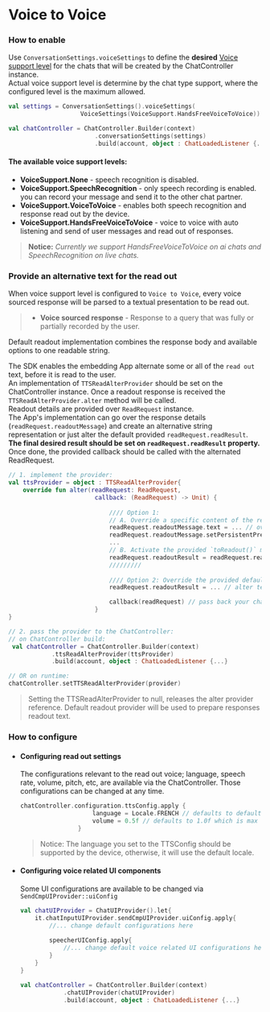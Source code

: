 # Voice to Voice

### How to enable
Use `ConversationSettings.voiceSettings` to define the **desired** <U>Voice support level</U> for the chats that will be created by the ChatController instance.   
Actual voice support level is determine by the chat type support, where the configured level is the maximum allowed.

```kotlin
val settings = ConversationSettings().voiceSettings(
                    VoiceSettings(VoiceSupport.HandsFreeVoiceToVoice))

val chatController = ChatController.Builder(context)
                        .conversationSettings(settings)
                        .build(account, object : ChatLoadedListener {...})
```

#### The available voice support levels:  
- **VoiceSupport.None** - speech recognition is disabled.  
- **VoiceSupport.SpeechRecognition** - only speech recording is enabled. you can record your message and send it to the other chat partner.  
- **VoiceSupport.VoiceToVoice** - enables both speech recognition and response read out by the device.  
- **VoiceSupport.HandsFreeVoiceToVoice** - voice to voice with auto listening and send of user messages and read out of responses.

> **Notice:** _Currently we support HandsFreeVoiceToVoice on ai chats and SpeechRecognition on live chats._


### Provide an alternative text for the read out
When voice support level is configured to `Voice to Voice`, every voice sourced response will be parsed to a textual presentation to be read out.   
> * **Voice sourced response** - Response to a query that was fully or partially recorded by the user.

Default readout implementation combines the response body and available options to one readable string.

The SDK enables the embedding App alternate some or all of the `read out` text, before it is read to the user.   
An implementation of `TTSReadAlterProvider` should be set on the ChatController instance.
Once a readout response is received the `TTSReadAlterProvider.alter` method will be called.   
Readout details are provided over `ReadRequest` instance.   
The App's implementation can go over the response details (`readRequest.readoutMessage`) and create an alternative string representation or just alter the default provided `readRequest.readResult`.  
**The final desired result should be set on `readRequest.readResult` property.**  
Once done, the provided callback should be called with the alternated ReadRequest.
```kotlin
// 1. implement the provider:
val ttsProvider = object : TTSReadAlterProvider{
    override fun alter(readRequest: ReadRequest, 
                        callback: (ReadRequest) -> Unit) {
                            
                            //// Option 1: 
      						// A. Override a specific content of the reaponse message details:
                            readRequest.readoutMessage.text = ... // override the body text here
      						readRequest.readoutMessage.setPersistentPrefix("new_prefix")
                            ...
      						// B. Activate the provided `toReadout()` method  
							readRequest.readoutResult = readRequest.readoutMessage.toReadout()
                            /////////
                            
                            //// Option 2: Override the provided default readout result:
                            readRequest.readoutResult = ... // alter text here

                            callback(readRequest) // pass back your changes
                        }
}

// 2. pass the provider to the ChatController:
// on ChatController build:
 val chatController = ChatController.Builder(context)
            .ttsReadAlterProvider(ttsProvider)
            .build(account, object : ChatLoadedListener {...}

// OR on runtime:
chatController.setTTSReadAlterProvider(provider)
```
> Setting the TTSReadAlterProvider to null, releases the alter provider reference. Default readout provider will be used to prepare responses readout text.

### How to configure
- #### Configuring read out settings
    The configurations relevant to the read out voice; language, speech rate, volume, pitch, etc, are available via the ChatController. Those configurations can be changed at any time.
    ```kotlin
    chatController.configuration.ttsConfig.apply {
                        language = Locale.FRENCH // defaults to default locale
                        volume = 0.5f // defaults to 1.0f which is max volume
                    }
    ```
    > Notice: The language you set to the TTSConfig should be supported by the device, otherwise, it will use the default locale.

- #### Configuring voice related UI components
    Some UI configurations are available to be changed via `SendCmpUIProvider::uiConfig`
    ```kotlin
    val chatUIProvider = ChatUIProvider().let{
        it.chatInputUIProvider.sendCmpUIProvider.uiConfig.apply{
            //... change default configurations here
            
            speecherUIConfig.apply{
                //... change default voice related UI configurations here
            }
        }
    }

    val chatController = ChatController.Builder(context)
                .chatUIProvider(chatUIProvider)
                .build(account, object : ChatLoadedListener {...}
    ```
